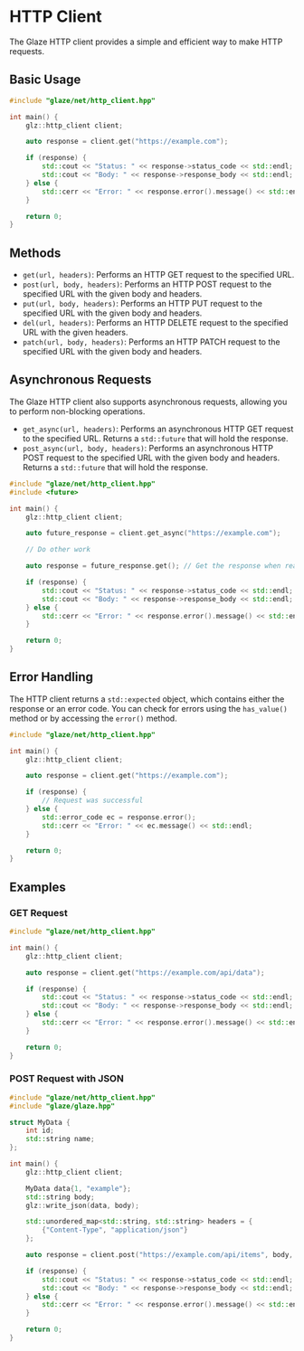 # HTTP Client

The Glaze HTTP client provides a simple and efficient way to make HTTP requests.

## Basic Usage

```cpp
#include "glaze/net/http_client.hpp"

int main() {
    glz::http_client client;

    auto response = client.get("https://example.com");

    if (response) {
        std::cout << "Status: " << response->status_code << std::endl;
        std::cout << "Body: " << response->response_body << std::endl;
    } else {
        std::cerr << "Error: " << response.error().message() << std::endl;
    }

    return 0;
}
```

## Methods

*   `get(url, headers)`: Performs an HTTP GET request to the specified URL.
*   `post(url, body, headers)`: Performs an HTTP POST request to the specified URL with the given body and headers.
*   `put(url, body, headers)`: Performs an HTTP PUT request to the specified URL with the given body and headers.
*   `del(url, headers)`: Performs an HTTP DELETE request to the specified URL with the given headers.
*   `patch(url, body, headers)`: Performs an HTTP PATCH request to the specified URL with the given body and headers.

## Asynchronous Requests

The Glaze HTTP client also supports asynchronous requests, allowing you to perform non-blocking operations.

*   `get_async(url, headers)`: Performs an asynchronous HTTP GET request to the specified URL. Returns a `std::future` that will hold the response.
*   `post_async(url, body, headers)`: Performs an asynchronous HTTP POST request to the specified URL with the given body and headers. Returns a `std::future` that will hold the response.

```cpp
#include "glaze/net/http_client.hpp"
#include <future>

int main() {
    glz::http_client client;

    auto future_response = client.get_async("https://example.com");

    // Do other work

    auto response = future_response.get(); // Get the response when ready

    if (response) {
        std::cout << "Status: " << response->status_code << std::endl;
        std::cout << "Body: " << response->response_body << std::endl;
    } else {
        std::cerr << "Error: " << response.error().message() << std::endl;
    }

    return 0;
}
```

## Error Handling

The HTTP client returns a `std::expected` object, which contains either the response or an error code. You can check for errors using the `has_value()` method or by accessing the `error()` method.

```cpp
#include "glaze/net/http_client.hpp"

int main() {
    glz::http_client client;

    auto response = client.get("https://example.com");

    if (response) {
        // Request was successful
    } else {
        std::error_code ec = response.error();
        std::cerr << "Error: " << ec.message() << std::endl;
    }

    return 0;
}
```

## Examples

### GET Request

```cpp
#include "glaze/net/http_client.hpp"

int main() {
    glz::http_client client;

    auto response = client.get("https://example.com/api/data");

    if (response) {
        std::cout << "Status: " << response->status_code << std::endl;
        std::cout << "Body: " << response->response_body << std::endl;
    } else {
        std::cerr << "Error: " << response.error().message() << std::endl;
    }

    return 0;
}
```

### POST Request with JSON

```cpp
#include "glaze/net/http_client.hpp"
#include "glaze/glaze.hpp"

struct MyData {
    int id;
    std::string name;
};

int main() {
    glz::http_client client;

    MyData data{1, "example"};
    std::string body;
    glz::write_json(data, body);

    std::unordered_map<std::string, std::string> headers = {
        {"Content-Type", "application/json"}
    };

    auto response = client.post("https://example.com/api/items", body, headers);

    if (response) {
        std::cout << "Status: " << response->status_code << std::endl;
        std::cout << "Body: " << response->response_body << std::endl;
    } else {
        std::cerr << "Error: " << response.error().message() << std::endl;
    }

    return 0;
}
